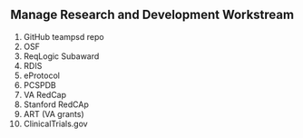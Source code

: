 ## Manage Research and Development Workstream

1. GitHub teampsd repo
2. OSF
3. ReqLogic Subaward
4. RDIS
5. eProtocol
6. PCSPDB
7. VA RedCap
8. Stanford RedCAp
9. ART (VA grants)
10. ClinicalTrials.gov
